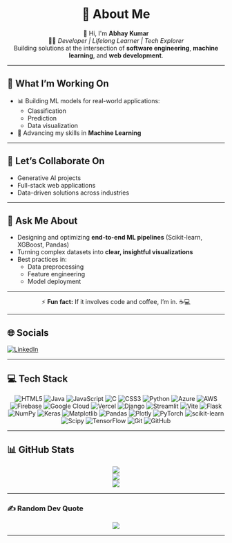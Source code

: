 <!-- Profile Header -->
<div align="center">

# 💫 About Me  
👋 Hi, I'm **Abhay Kumar**  
👨‍💻 *Developer | Lifelong Learner | Tech Explorer*  
Building solutions at the intersection of **software engineering**, **machine learning**, and **web development**.  

</div>

---

## 🚀 What I’m Working On
- 📊 Building ML models for real-world applications:
  - Classification
  - Prediction
  - Data visualization  
- 🌱 Advancing my skills in **Machine Learning**  

---

## 🤝 Let’s Collaborate On
- Generative AI projects  
- Full-stack web applications  
- Data-driven solutions across industries  

---

## 💬 Ask Me About
- Designing and optimizing **end-to-end ML pipelines** (Scikit-learn, XGBoost, Pandas)  
- Turning complex datasets into **clear, insightful visualizations**  
- Best practices in:
  - Data preprocessing  
  - Feature engineering  
  - Model deployment  

---

<div align="center">

⚡ **Fun fact:** If it involves code and coffee, I’m in. ☕💻  

</div>

---

## 🌐 Socials
[![LinkedIn](https://img.shields.io/badge/LinkedIn-%230077B5.svg?logo=linkedin&logoColor=white)](https://linkedin.com/in/stud-ious)  

---

## 💻 Tech Stack
<div align="center">

![HTML5](https://img.shields.io/badge/html5-%23E34F26.svg?style=flat&logo=html5&logoColor=white) 
![Java](https://img.shields.io/badge/java-%23ED8B00.svg?style=flat&logo=openjdk&logoColor=white) 
![JavaScript](https://img.shields.io/badge/javascript-%23323330.svg?style=flat&logo=javascript&logoColor=%23F7DF1E) 
![C](https://img.shields.io/badge/c-%2300599C.svg?style=flat&logo=c&logoColor=white) 
![CSS3](https://img.shields.io/badge/css3-%231572B6.svg?style=flat&logo=css3&logoColor=white) 
![Python](https://img.shields.io/badge/python-3670A0?style=flat&logo=python&logoColor=ffdd54) 
![Azure](https://img.shields.io/badge/azure-%230072C6.svg?style=flat&logo=microsoftazure&logoColor=white) 
![AWS](https://img.shields.io/badge/AWS-%23FF9900.svg?style=flat&logo=amazon-aws&logoColor=white) 
![Firebase](https://img.shields.io/badge/firebase-%23039BE5.svg?style=flat&logo=firebase) 
![Google Cloud](https://img.shields.io/badge/GoogleCloud-%234285F4.svg?style=flat&logo=google-cloud&logoColor=white) 
![Vercel](https://img.shields.io/badge/vercel-%23000000.svg?style=flat&logo=vercel&logoColor=white) 
![Django](https://img.shields.io/badge/django-%23092E20.svg?style=flat&logo=django&logoColor=white) 
![Streamlit](https://img.shields.io/badge/Streamlit-%23FE4B4B.svg?style=flat&logo=streamlit&logoColor=white) 
![Vite](https://img.shields.io/badge/vite-%23646CFF.svg?style=flat&logo=vite&logoColor=white) 
![Flask](https://img.shields.io/badge/flask-%23000.svg?style=flat&logo=flask&logoColor=white) 
![NumPy](https://img.shields.io/badge/numpy-%23013243.svg?style=flat&logo=numpy&logoColor=white) 
![Keras](https://img.shields.io/badge/Keras-%23D00000.svg?style=flat&logo=Keras&logoColor=white) 
![Matplotlib](https://img.shields.io/badge/Matplotlib-%23ffffff.svg?style=flat&logo=Matplotlib&logoColor=black) 
![Pandas](https://img.shields.io/badge/pandas-%23150458.svg?style=flat&logo=pandas&logoColor=white) 
![Plotly](https://img.shields.io/badge/Plotly-%233F4F75.svg?style=flat&logo=plotly&logoColor=white) 
![PyTorch](https://img.shields.io/badge/PyTorch-%23EE4C2C.svg?style=flat&logo=PyTorch&logoColor=white) 
![scikit-learn](https://img.shields.io/badge/scikit--learn-%23F7931E.svg?style=flat&logo=scikit-learn&logoColor=white) 
![Scipy](https://img.shields.io/badge/SciPy-%230C55A5.svg?style=flat&logo=scipy&logoColor=%white) 
![TensorFlow](https://img.shields.io/badge/TensorFlow-%23FF6F00.svg?style=flat&logo=TensorFlow&logoColor=white) 
![Git](https://img.shields.io/badge/git-%23F05033.svg?style=flat&logo=git&logoColor=white) 
![GitHub](https://img.shields.io/badge/github-%23121011.svg?style=flat&logo=github&logoColor=white)

</div>

---

## 📊 GitHub Stats
<div align="center">

![](https://github-readme-stats.vercel.app/api?username=STUDIOUS-dev&theme=radical&hide_border=false&include_all_commits=true&count_private=true)  
![](https://nirzak-streak-stats.vercel.app/?user=STUDIOUS-dev&theme=radical&hide_border=false)  
![](https://github-readme-stats.vercel.app/api/top-langs/?username=STUDIOUS-dev&theme=radical&hide_border=false&include_all_commits=true&count_private=true&layout=compact)  

</div>

---

### ✍️ Random Dev Quote
<div align="center">

![](https://quotes-github-readme.vercel.app/api?type=horizontal&theme=radical)  

</div>

---
